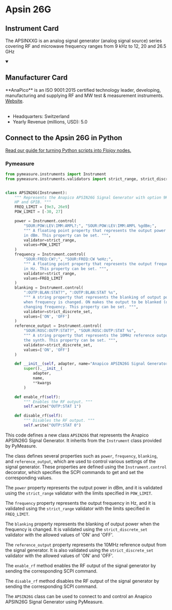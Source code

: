 
# Apsin 26G

## Instrument Card

The APSINXXG is an analog signal generator (analog signal source) series covering RF and microwave frequency ranges from 9 kHz to 12, 20 and 26.5 GHz

<details open>
<summary><h2>Manufacturer Card</h2></summary>
**AnaPico** is an ISO 9001:2015 certified technology leader, developing, manufacturing and supplying RF and MW test & measurement instruments. <a href=https://www.anapico.com/>Website</a>.
<br><br>
<ul>
  <li>Headquarters: Switzerland</li>
  <li>Yearly Revenue (millions, USD): 5.0</li>
</ul>
</details>

## Connect to the Apsin 26G in Python

[Read our guide for turning Python scripts into Flojoy nodes.](https://docs.flojoy.ai/custom-nodes/creating-custom-node/)


### Pymeasure

```python
from pymeasure.instruments import Instrument
from pymeasure.instruments.validators import strict_range, strict_discrete_set


class APSIN26G(Instrument):
    """ Represents the Anapico APSIN26G Signal Generator with option 9K,
    HP and GPIB. """
    FREQ_LIMIT = [9e3, 26e9]
    POW_LIMIT = [-30, 27]

    power = Instrument.control(
        "SOUR:POW:LEV:IMM:AMPL?;", "SOUR:POW:LEV:IMM:AMPL %gdBm;",
        """ A floating point property that represents the output power
        in dBm. This property can be set. """,
        validator=strict_range,
        values=POW_LIMIT
    )
    frequency = Instrument.control(
        "SOUR:FREQ:CW?;", "SOUR:FREQ:CW %eHz;",
        """ A floating point property that represents the output frequency
        in Hz. This property can be set. """,
        validator=strict_range,
        values=FREQ_LIMIT
    )
    blanking = Instrument.control(
        ":OUTP:BLAN:STAT?", ":OUTP:BLAN:STAT %s",
        """ A string property that represents the blanking of output power
        when frequency is changed. ON makes the output to be blanked (off) while
        changing frequency. This property can be set. """,
        validator=strict_discrete_set,
        values=['ON', 'OFF']
    )
    reference_output = Instrument.control(
        "SOUR:ROSC:OUTP:STAT?", "SOUR:ROSC:OUTP:STAT %s",
        """ A string property that represents the 10MHz reference output from
        the synth. This property can be set. """,
        validator=strict_discrete_set,
        values=['ON', 'OFF']
    )

    def __init__(self, adapter, name="Anapico APSIN26G Signal Generator", **kwargs):
        super().__init__(
            adapter,
            name,
            **kwargs
        )

    def enable_rf(self):
        """ Enables the RF output. """
        self.write("OUTP:STAT 1")

    def disable_rf(self):
        """ Disables the RF output. """
        self.write("OUTP:STAT 0")
```

This code defines a new class `APSIN26G` that represents the Anapico APSIN26G Signal Generator. It inherits from the `Instrument` class provided by PyMeasure.

The class defines several properties such as `power`, `frequency`, `blanking`, and `reference_output`, which are used to control various settings of the signal generator. These properties are defined using the `Instrument.control` decorator, which specifies the SCPI commands to get and set the corresponding values.

The `power` property represents the output power in dBm, and it is validated using the `strict_range` validator with the limits specified in `POW_LIMIT`.

The `frequency` property represents the output frequency in Hz, and it is validated using the `strict_range` validator with the limits specified in `FREQ_LIMIT`.

The `blanking` property represents the blanking of output power when the frequency is changed. It is validated using the `strict_discrete_set` validator with the allowed values of 'ON' and 'OFF'.

The `reference_output` property represents the 10MHz reference output from the signal generator. It is also validated using the `strict_discrete_set` validator with the allowed values of 'ON' and 'OFF'.

The `enable_rf` method enables the RF output of the signal generator by sending the corresponding SCPI command.

The `disable_rf` method disables the RF output of the signal generator by sending the corresponding SCPI command.

The `APSIN26G` class can be used to connect to and control an Anapico APSIN26G Signal Generator using PyMeasure.

